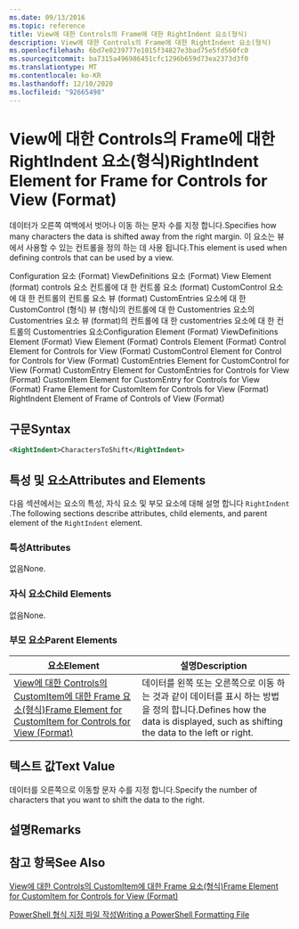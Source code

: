 ```yaml
---
ms.date: 09/13/2016
ms.topic: reference
title: View에 대한 Controls의 Frame에 대한 RightIndent 요소(형식)
description: View에 대한 Controls의 Frame에 대한 RightIndent 요소(형식)
ms.openlocfilehash: 6bd7e0239777e1015f34827e3bad75e5fd560fc0
ms.sourcegitcommit: ba7315a496986451cfc1296b659d73ea2373d3f0
ms.translationtype: MT
ms.contentlocale: ko-KR
ms.lasthandoff: 12/10/2020
ms.locfileid: "92665498"
---
```

# <a name="rightindent-element-for-frame-for-controls-for-view-format"></a><span data-ttu-id="ffccb-103">View에 대한 Controls의 Frame에 대한 RightIndent 요소(형식)</span><span class="sxs-lookup"><span data-stu-id="ffccb-103">RightIndent Element for Frame for Controls for View (Format)</span></span>

<span data-ttu-id="ffccb-104">데이터가 오른쪽 여백에서 벗어나 이동 하는 문자 수를 지정 합니다.</span><span class="sxs-lookup"><span data-stu-id="ffccb-104">Specifies how many characters the data is shifted away from the right margin.</span></span> <span data-ttu-id="ffccb-105">이 요소는 뷰에서 사용할 수 있는 컨트롤을 정의 하는 데 사용 됩니다.</span><span class="sxs-lookup"><span data-stu-id="ffccb-105">This element is used when defining controls that can be used by a view.</span></span>

<span data-ttu-id="ffccb-106">Configuration 요소 (Format) ViewDefinitions 요소 (Format) View Element (format) controls 요소 컨트롤에 대 한 컨트롤 요소 (format) CustomControl 요소에 대 한 컨트롤의 컨트롤 요소 뷰 (format) CustomEntries 요소에 대 한 CustomControl (형식) 뷰 (형식)의 컨트롤에 대 한 Customentries 요소의 Customentries 요소 뷰 (format)의 컨트롤에 대 한 customentries 요소에 대 한 컨트롤의 Customentries 요소</span><span class="sxs-lookup"><span data-stu-id="ffccb-106">Configuration Element (Format) ViewDefinitions Element (Format) View Element (Format) Controls Element (Format) Control Element for Controls for View (Format) CustomControl Element for Control for Controls for View (Format) CustomEntries Element for CustomControl for View (Format) CustomEntry Element for CustomEntries for Controls for View (Format) CustomItem Element for CustomEntry for Controls for View (Format) Frame Element for CustomItem for Controls for View (Format) RightIndent Element of Frame of Controls of View (Format)</span></span>

## <a name="syntax"></a><span data-ttu-id="ffccb-107">구문</span><span class="sxs-lookup"><span data-stu-id="ffccb-107">Syntax</span></span>

```xml
<RightIndent>CharactersToShift</RightIndent>
```

## <a name="attributes-and-elements"></a><span data-ttu-id="ffccb-108">특성 및 요소</span><span class="sxs-lookup"><span data-stu-id="ffccb-108">Attributes and Elements</span></span>

<span data-ttu-id="ffccb-109">다음 섹션에서는 요소의 특성, 자식 요소 및 부모 요소에 대해 설명 합니다 `RightIndent` .</span><span class="sxs-lookup"><span data-stu-id="ffccb-109">The following sections describe attributes, child elements, and parent element of the `RightIndent` element.</span></span>

### <a name="attributes"></a><span data-ttu-id="ffccb-110">특성</span><span class="sxs-lookup"><span data-stu-id="ffccb-110">Attributes</span></span>

<span data-ttu-id="ffccb-111">없음</span><span class="sxs-lookup"><span data-stu-id="ffccb-111">None.</span></span>

### <a name="child-elements"></a><span data-ttu-id="ffccb-112">자식 요소</span><span class="sxs-lookup"><span data-stu-id="ffccb-112">Child Elements</span></span>

<span data-ttu-id="ffccb-113">없음</span><span class="sxs-lookup"><span data-stu-id="ffccb-113">None.</span></span>

### <a name="parent-elements"></a><span data-ttu-id="ffccb-114">부모 요소</span><span class="sxs-lookup"><span data-stu-id="ffccb-114">Parent Elements</span></span>

|<span data-ttu-id="ffccb-115">요소</span><span class="sxs-lookup"><span data-stu-id="ffccb-115">Element</span></span>|<span data-ttu-id="ffccb-116">설명</span><span class="sxs-lookup"><span data-stu-id="ffccb-116">Description</span></span>|
|-------------|-----------------|
|[<span data-ttu-id="ffccb-117">View에 대한 Controls의 CustomItem에 대한 Frame 요소(형식)</span><span class="sxs-lookup"><span data-stu-id="ffccb-117">Frame Element for CustomItem for Controls for View (Format)</span></span>](./frame-element-for-customitem-for-controls-for-view-format.md)|<span data-ttu-id="ffccb-118">데이터를 왼쪽 또는 오른쪽으로 이동 하는 것과 같이 데이터를 표시 하는 방법을 정의 합니다.</span><span class="sxs-lookup"><span data-stu-id="ffccb-118">Defines how the data is displayed, such as shifting the data to the left or right.</span></span>|

## <a name="text-value"></a><span data-ttu-id="ffccb-119">텍스트 값</span><span class="sxs-lookup"><span data-stu-id="ffccb-119">Text Value</span></span>

<span data-ttu-id="ffccb-120">데이터를 오른쪽으로 이동할 문자 수를 지정 합니다.</span><span class="sxs-lookup"><span data-stu-id="ffccb-120">Specify the number of characters that you want to shift the data to the right.</span></span>

## <a name="remarks"></a><span data-ttu-id="ffccb-121">설명</span><span class="sxs-lookup"><span data-stu-id="ffccb-121">Remarks</span></span>

## <a name="see-also"></a><span data-ttu-id="ffccb-122">참고 항목</span><span class="sxs-lookup"><span data-stu-id="ffccb-122">See Also</span></span>

[<span data-ttu-id="ffccb-123">View에 대한 Controls의 CustomItem에 대한 Frame 요소(형식)</span><span class="sxs-lookup"><span data-stu-id="ffccb-123">Frame Element for CustomItem for Controls for View (Format)</span></span>](./frame-element-for-customitem-for-controls-for-view-format.md)

[<span data-ttu-id="ffccb-124">PowerShell 형식 지정 파일 작성</span><span class="sxs-lookup"><span data-stu-id="ffccb-124">Writing a PowerShell Formatting File</span></span>](./writing-a-powershell-formatting-file.md)
